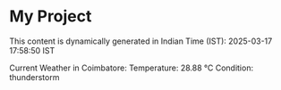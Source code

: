 # My Project

This content is dynamically generated in Indian Time (IST): 2025-03-17 17:58:50 IST


Current Weather in Coimbatore:
Temperature: 28.88 °C
Condition: thunderstorm

